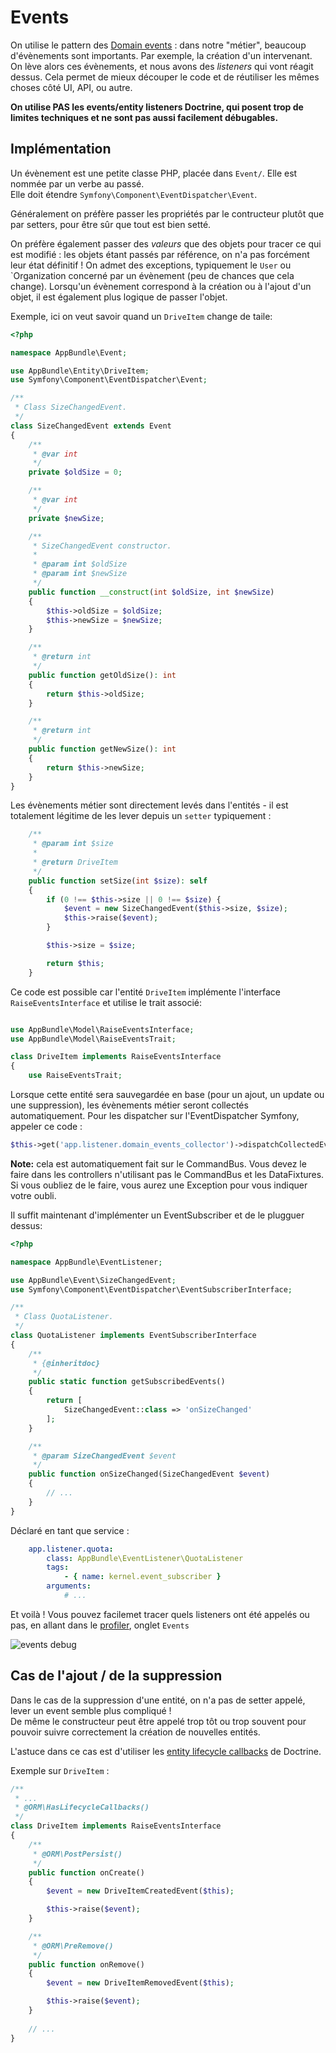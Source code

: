 # Events

On utilise le pattern des [Domain events](https://martinfowler.com/eaaDev/DomainEvent.html) :
dans notre "métier", beaucoup d'évènements sont importants. Par exemple, la création d'un intervenant.
On lève alors ces évènements, et nous avons des *listeners* qui vont réagit dessus. 
Cela permet de mieux découper le code et de réutiliser les mêmes choses côté UI, API, ou autre.

**On utilise PAS les events/entity listeners Doctrine, qui posent trop de limites techniques et ne sont pas aussi facilement débugables.**

## Implémentation

Un évènement est une petite classe PHP, placée dans `Event/`.
Elle est nommée par un verbe au passé.  
Elle doit étendre `Symfony\Component\EventDispatcher\Event`.

Généralement on préfère passer les propriétés par le contructeur plutôt que par setters, pour être sûr que tout est bien setté.

On préfère également passer des *valeurs* que des objets pour tracer ce qui est modifié : 
les objets étant passés par référence, on n'a pas forcément leur état définitif !
On admet des exceptions, typiquement le `User` ou `Organization concerné par un évènement (peu de chances que cela change).
Lorsqu'un évènement correspond à la création ou à l'ajout d'un objet, il est également plus logique de passer l'objet.

Exemple, ici on veut savoir quand un `DriveItem` change de taile:

```php
<?php

namespace AppBundle\Event;

use AppBundle\Entity\DriveItem;
use Symfony\Component\EventDispatcher\Event;

/**
 * Class SizeChangedEvent.
 */
class SizeChangedEvent extends Event
{
    /**
     * @var int
     */
    private $oldSize = 0;

    /**
     * @var int
     */
    private $newSize;

    /**
     * SizeChangedEvent constructor.
     *
     * @param int $oldSize
     * @param int $newSize
     */
    public function __construct(int $oldSize, int $newSize)
    {
        $this->oldSize = $oldSize;
        $this->newSize = $newSize;
    }

    /**
     * @return int
     */
    public function getOldSize(): int
    {
        return $this->oldSize;
    }

    /**
     * @return int
     */
    public function getNewSize(): int
    {
        return $this->newSize;
    }
}
```

Les évènements métier sont directement levés dans l'entités - il est totalement légitime de les lever depuis un `setter` typiquement :

```php
    /**
     * @param int $size
     *
     * @return DriveItem
     */
    public function setSize(int $size): self
    {
        if (0 !== $this->size || 0 !== $size) {
            $event = new SizeChangedEvent($this->size, $size);
            $this->raise($event);
        }

        $this->size = $size;

        return $this;
    }
```

Ce code est possible car l'entité `DriveItem` implémente l'interface `RaiseEventsInterface` et utilise le trait associé:

```php

use AppBundle\Model\RaiseEventsInterface;
use AppBundle\Model\RaiseEventsTrait;

class DriveItem implements RaiseEventsInterface
{
    use RaiseEventsTrait;
```

Lorsque cette entité sera sauvegardée en base (pour un ajout, un update ou une suppression), les évènements métier seront collectés automatiquement.
Pour les dispatcher sur l'EventDispatcher Symfony, appeler ce code :

```php
$this->get('app.listener.domain_events_collector')->dispatchCollectedEvents();
```

**Note:** cela est automatiquement fait sur le CommandBus. Vous devez le faire dans les controllers n'utilisant pas le CommandBus et les DataFixtures.
Si vous oubliez de le faire, vous aurez une Exception pour vous indiquer votre oubli.

Il suffit maintenant d'implémenter un EventSubscriber et de le plugguer dessus:

```php
<?php

namespace AppBundle\EventListener;

use AppBundle\Event\SizeChangedEvent;
use Symfony\Component\EventDispatcher\EventSubscriberInterface;

/**
 * Class QuotaListener.
 */
class QuotaListener implements EventSubscriberInterface
{
    /**
     * {@inheritdoc}
     */
    public static function getSubscribedEvents()
    {
        return [
            SizeChangedEvent::class => 'onSizeChanged'
        ];
    }

    /**
     * @param SizeChangedEvent $event
     */
    public function onSizeChanged(SizeChangedEvent $event)
    {
        // ...
    }
}
```

Déclaré en tant que service :

```yaml
    app.listener.quota:
        class: AppBundle\EventListener\QuotaListener
        tags:
            - { name: kernel.event_subscriber }
        arguments:
            # ...
```

Et voilà !
Vous pouvez facilemet tracer quels listeners ont été appelés ou pas, en allant dans le [profiler](http://jarvis.local:8080/app_dev.php/_profiler/), onglet `Events`

![events debug](events_debug.png)


## Cas de l'ajout / de la suppression

Dans le cas de la suppression d'une entité, on n'a pas de setter appelé, lever un event semble plus compliqué !  
De même le constructeur peut être appelé trop tôt ou trop souvent pour pouvoir suivre correctement la création de nouvelles entités.

L'astuce dans ce cas est d'utiliser les [entity lifecycle callbacks](http://docs.doctrine-project.org/projects/doctrine-orm/en/latest/reference/events.html#lifecycle-callbacks) de Doctrine.

Exemple sur `DriveItem` :

```php
/**
 * ...
 * @ORM\HasLifecycleCallbacks()
 */
class DriveItem implements RaiseEventsInterface
{
    /**
     * @ORM\PostPersist()
     */
    public function onCreate()
    {
        $event = new DriveItemCreatedEvent($this);

        $this->raise($event);
    }

    /**
     * @ORM\PreRemove()
     */
    public function onRemove()
    {
        $event = new DriveItemRemovedEvent($this);

        $this->raise($event);
    }
    
    // ...
}
```
